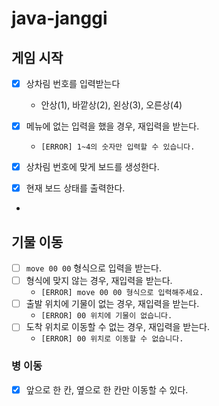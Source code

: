 # java-janggi

## 게임 시작

- [x] 상차림 번호를 입력받는다
    - 안상(1), 바깥상(2), 왼상(3), 오른상(4)

- [x] 메뉴에 없는 입력을 했을 경우, 재입력을 받는다.
    - `[ERROR] 1~4의 숫자만 입력할 수 있습니다.`

- [x] 상차림 번호에 맞게 보드를 생성한다.

- [x] 현재 보드 상태를 출력한다.
-

## 기물 이동

- [ ] `move 00 00` 형식으로 입력을 받는다.
- [ ] 형식에 맞지 않는 경우, 재입력을 받는다.
    - `[ERROR] move 00 00 형식으로 입력해주세요.`
- [ ] 출발 위치에 기물이 없는 경우, 재입력을 받는다.
    - `[ERROR] 00 위치에 기물이 없습니다.`
- [ ] 도착 위치로 이동할 수 없는 경우, 재입력을 받는다.
    - `[ERROR] 00 위치로 이동할 수 없습니다.`

### 병 이동

- [x] 앞으로 한 칸, 옆으로 한 칸만 이동할 수 있다.
